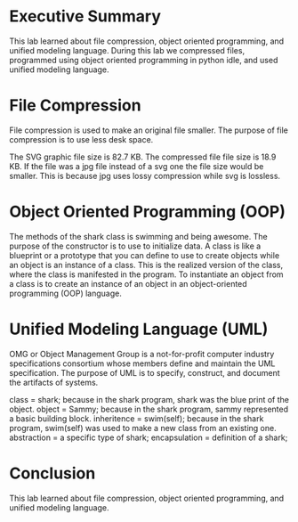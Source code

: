 # Executive Summary

This lab learned about file compression, object oriented programming, and unified modeling language. During this lab we compressed files, programmed using object oriented programming in python idle, and used unified modeling language.

# File Compression

File compression is used to make an original file smaller. The purpose of file compression is to use less desk space. 

The SVG graphic file size is 82.7 KB. The compressed file file size is 18.9 KB. If the file was a jpg file instead of a svg one the file size would be smaller. This is because jpg uses lossy compression while svg is lossless.

# Object Oriented Programming (OOP)

The methods of the shark class is swimming and being awesome. 
The purpose of the constructor is to use to initialize data.
A class is like a blueprint or a prototype that you can define to use to create objects while an object is an instance of a class. This is the realized version of the class, where the class is manifested in the program. To instantiate an object from a class is to create an instance of an object in an object-oriented programming (OOP) language.

 
# Unified Modeling Language (UML)

OMG or Object Management Group is a not-for-profit computer industry specifications consortium whose members define and maintain the UML specification.
The purpose of UML is to specify, construct, and document the artifacts of systems.

class = shark; because in the shark program, shark was the blue print of the object.
object = Sammy; because in the shark program, sammy represented a basic building block.
inheritence = swim(self); because in the shark program, swim(self) was used to make a new class from an existing one.
abstraction = a specific type of shark;
encapsulation = definition of a shark; 

# Conclusion

This lab learned about file compression, object oriented programming, and unified modeling language.
